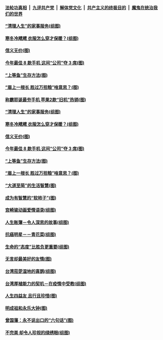

####  [法轮功真相](../../../../basic/blob/master/README.md?t=12302302) &nbsp;|&nbsp; [九评共产党](../../../../9ping.md/blob/master/README.md?t=12302302) &nbsp;|&nbsp; [解体党文化](../../../../jtdwh.md/blob/master/README.md?t=12302302)  &nbsp;|&nbsp; [共产主义的终极目的](../../../../gczydzjmd.md/blob/master/README.md?t=12302302) &nbsp;|&nbsp; [魔鬼在统治我们的世界](../../../../mgztzwmdsj.md/blob/master/README.md?t=12302302) 

#### [“清理人生”的家事服务(组图)](../pages/p8/957523.md?t=12302302) 

#### [寒冬冷飕飕 衣服怎么穿才保暖？(组图)](../pages/p8/957489.md?t=12302302) 

#### [信义无价(图)](../pages/p8/957471.md?t=12302302) 

#### [今年最佳 8 款手机 这间“公司”夺 3 席(图)](../pages/p8/957414.md?t=12302302) 

#### [“上等鱼”生存方法(图)](../pages/p8/957413.md?t=12302302) 

#### [“眉上一根长 胜过万担粮”啥意思？(图)](../pages/p8/957392.md?t=12302302) 

#### [称霸耶诞最夯手机 苹果2款“旧机”热销(图)](../pages/p8/957534.md?t=12302302) 

#### [“清理人生”的家事服务(组图)](../pages/p8/957523.md?t=12302302) 

#### [寒冬冷飕飕 衣服怎么穿才保暖？(组图)](../pages/p8/957489.md?t=12302302) 

#### [信义无价(图)](../pages/p8/957471.md?t=12302302) 

#### [今年最佳 8 款手机 这间“公司”夺 3 席(图)](../pages/p8/957414.md?t=12302302) 

#### [“上等鱼”生存方法(图)](../pages/p8/957413.md?t=12302302) 

#### [“眉上一根长 胜过万担粮”啥意思？(图)](../pages/p8/957392.md?t=12302302) 

#### [“大道至简”的生活智慧(图)](../pages/p8/956934.md?t=12302302) 

#### [成为有智慧的“软柿子”(图)](../pages/p8/957269.md?t=12302302) 

#### [宫崎骏动画爱情语录(组图)](../pages/p8/956935.md?t=12302302) 

#### [人生账簿－令人深思的故事(组图)](../pages/p8/956725.md?t=12302302) 

#### [抗癌明星－－青花菜(组图)](../pages/p8/957136.md?t=12302302) 

#### [生命的“态度”比胜负更重要(组图)](../pages/p8/957100.md?t=12302302) 

#### [无言却最美好的友情(图)](../pages/p8/956939.md?t=12302302) 

#### [台湾茄萣湿地的喜鹊(组图)](../pages/p8/957120.md?t=12302302) 

#### [台湾厚植能力的契机－在疫情中受教(组图)](../pages/p8/957115.md?t=12302302) 

#### [人生四益友 且行且珍惜(图)](../pages/p8/957058.md?t=12302302) 

#### [明成祖和永乐大钟(图)](../pages/p8/956938.md?t=12302302) 

#### [曾国藩：永不说出口的“六句话”(图)](../pages/p8/956943.md?t=12302302) 

#### [不完美 却令人珍视的绿绣眼(组图)](../pages/p8/957014.md?t=12302302) 


